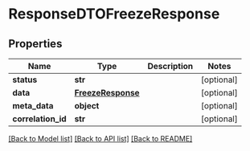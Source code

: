 # ResponseDTOFreezeResponse

## Properties
Name | Type | Description | Notes
------------ | ------------- | ------------- | -------------
**status** | **str** |  | [optional] 
**data** | [**FreezeResponse**](FreezeResponse.md) |  | [optional] 
**meta_data** | **object** |  | [optional] 
**correlation_id** | **str** |  | [optional] 

[[Back to Model list]](../README.md#documentation-for-models) [[Back to API list]](../README.md#documentation-for-api-endpoints) [[Back to README]](../README.md)

